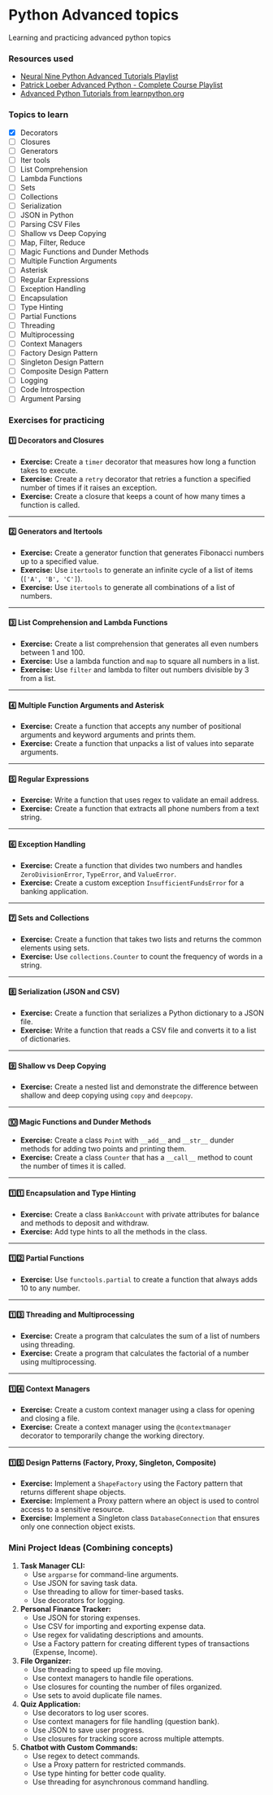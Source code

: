 # Python Advanced topics

Learning and practicing advanced python topics

### Resources used
- [Neural Nine Python Advanced Tutorials Playlist](https://www.youtube.com/playlist?list=PL7yh-TELLS1FuqLSjl5bgiQIEH25VEmIc)
- [Patrick Loeber Advanced Python - Complete Course Playlist](https://www.youtube.com/playlist?list=PLqnslRFeH2UqLwzS0AwKDKLrpYBKzLBy2)
- [Advanced Python Tutorials from learnpython.org](https://www.learnpython.org/#:~:text=what%20you%27ve%20learned-,Advanced%20Tutorials,-Generators)

### Topics to learn
- [x] Decorators
- [ ] Closures
- [ ] Generators
- [ ] Iter tools
- [ ] List Comprehension
- [ ] Lambda Functions
- [ ] Sets
- [ ] Collections
- [ ] Serialization
- [ ] JSON in Python
- [ ] Parsing CSV Files
- [ ] Shallow vs Deep Copying
- [ ] Map, Filter, Reduce
- [ ] Magic Functions and Dunder Methods
- [ ] Multiple Function Arguments
- [ ] Asterisk
- [ ] Regular Expressions
- [ ] Exception Handling
- [ ] Encapsulation 
- [ ] Type Hinting
- [ ] Partial Functions
- [ ] Threading
- [ ] Multiprocessing
- [ ] Context Managers
- [ ] Factory Design Pattern
- [ ] Singleton Design Pattern
- [ ] Composite Design Pattern
- [ ] Logging
- [ ] Code Introspection
- [ ] Argument Parsing

### Exercises for practicing
#### 1️⃣ **Decorators and Closures**
- **Exercise:** Create a `timer` decorator that measures how long a function takes to execute.
- **Exercise:** Create a `retry` decorator that retries a function a specified number of times if it raises an exception.
- **Exercise:** Create a closure that keeps a count of how many times a function is called.

---
#### 2️⃣ **Generators and Itertools**
- **Exercise:** Create a generator function that generates Fibonacci numbers up to a specified value.
- **Exercise:** Use `itertools` to generate an infinite cycle of a list of items (`['A', 'B', 'C']`).
- **Exercise:** Use `itertools` to generate all combinations of a list of numbers.

---
#### 3️⃣ **List Comprehension and Lambda Functions**
- **Exercise:** Create a list comprehension that generates all even numbers between 1 and 100.
- **Exercise:** Use a lambda function and `map` to square all numbers in a list.
- **Exercise:** Use `filter` and lambda to filter out numbers divisible by 3 from a list.

---
#### 4️⃣ **Multiple Function Arguments and Asterisk**
- **Exercise:** Create a function that accepts any number of positional arguments and keyword arguments and prints them.
- **Exercise:** Create a function that unpacks a list of values into separate arguments.

---
#### 5️⃣ **Regular Expressions**
- **Exercise:** Write a function that uses regex to validate an email address.
- **Exercise:** Create a function that extracts all phone numbers from a text string.

---
#### 6️⃣ **Exception Handling**
- **Exercise:** Create a function that divides two numbers and handles `ZeroDivisionError`, `TypeError`, and `ValueError`.
- **Exercise:** Create a custom exception `InsufficientFundsError` for a banking application.

---
#### 7️⃣ **Sets and Collections**
- **Exercise:** Create a function that takes two lists and returns the common elements using sets.
- **Exercise:** Use `collections.Counter` to count the frequency of words in a string.

---
#### 8️⃣ **Serialization (JSON and CSV)**
- **Exercise:** Create a function that serializes a Python dictionary to a JSON file.
- **Exercise:** Write a function that reads a CSV file and converts it to a list of dictionaries.

---
#### 9️⃣ **Shallow vs Deep Copying**
- **Exercise:** Create a nested list and demonstrate the difference between shallow and deep copying using `copy` and `deepcopy`.

---
#### 🔟 **Magic Functions and Dunder Methods**
- **Exercise:** Create a class `Point` with `__add__` and `__str__` dunder methods for adding two points and printing them.
- **Exercise:** Create a class `Counter` that has a `__call__` method to count the number of times it is called.

---
#### 1️⃣1️⃣ **Encapsulation and Type Hinting**
- **Exercise:** Create a class `BankAccount` with private attributes for balance and methods to deposit and withdraw.
- **Exercise:** Add type hints to all the methods in the class.

---
#### 1️⃣2️⃣ **Partial Functions**
- **Exercise:** Use `functools.partial` to create a function that always adds 10 to any number.

---
#### 1️⃣3️⃣ **Threading and Multiprocessing**
- **Exercise:** Create a program that calculates the sum of a list of numbers using threading.
- **Exercise:** Create a program that calculates the factorial of a number using multiprocessing.

---
#### 1️⃣4️⃣ **Context Managers**
- **Exercise:** Create a custom context manager using a class for opening and closing a file.
- **Exercise:** Create a context manager using the `@contextmanager` decorator to temporarily change the working directory.

---
#### 1️⃣5️⃣ **Design Patterns (Factory, Proxy, Singleton, Composite)**
- **Exercise:** Implement a `ShapeFactory` using the Factory pattern that returns different shape objects.
- **Exercise:** Implement a Proxy pattern where an object is used to control access to a sensitive resource.
- **Exercise:** Implement a Singleton class `DatabaseConnection` that ensures only one connection object exists.

### Mini Project Ideas (Combining concepts)
1. **Task Manager CLI:**
    - Use `argparse` for command-line arguments.
    - Use JSON for saving task data.
    - Use threading to allow for timer-based tasks.
    - Use decorators for logging.
2. **Personal Finance Tracker:**
    - Use JSON for storing expenses.
    - Use CSV for importing and exporting expense data.
    - Use regex for validating descriptions and amounts.
    - Use a Factory pattern for creating different types of transactions (Expense, Income).
3. **File Organizer:**
    - Use threading to speed up file moving.
    - Use context managers to handle file operations.
    - Use closures for counting the number of files organized.
    - Use sets to avoid duplicate file names.
4. **Quiz Application:**
    - Use decorators to log user scores.
    - Use context managers for file handling (question bank).
    - Use JSON to save user progress.
    - Use closures for tracking score across multiple attempts.
5. **Chatbot with Custom Commands:**
    - Use regex to detect commands.
    - Use a Proxy pattern for restricted commands.
    - Use type hinting for better code quality.
    - Use threading for asynchronous command handling.
